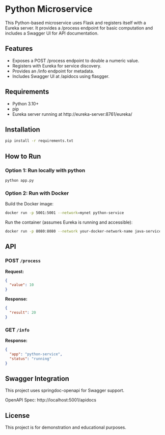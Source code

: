 # Python Microservice

This Python-based microservice uses Flask and registers itself with a Eureka server. It provides a /process endpoint for basic computation and includes a Swagger UI for API documentation.

## Features

- Exposes a POST /process endpoint to double a numeric value.
- Registers with Eureka for service discovery.
- Provides an /info endpoint for metadata.
- Includes Swagger UI at /apidocs using flasgger.

## Requirements

* Python 3.10+
* pip
* Eureka server running at http://eureka-server:8761/eureka/

## Installation

```bash
pip install -r requirements.txt
```

## How to Run

### Option 1: Run locally with python

```bash
python app.py
```

### Option 2: Run with Docker

Build the Docker image:

```bash
docker run -p 5001:5001 --network=mynet python-service
```

Run the container (assumes Eureka is running and accessible):

```bash
docker run -p 8080:8080 --network your-docker-network-name java-service
```

## API

### POST `/process`

**Request:**

```json
{
  "value": 10
}
```

**Response:**

```json
{
  "result": 20
}
```
### GET `/info`

**Response:**

```json
{
  "app": "python-service",
  "status": "running"
}
```

## Swagger Integration

This project uses springdoc-openapi for Swagger support.

OpenAPI Spec: http://localhost:5001/apidocs


## License

This project is for demonstration and educational purposes.
